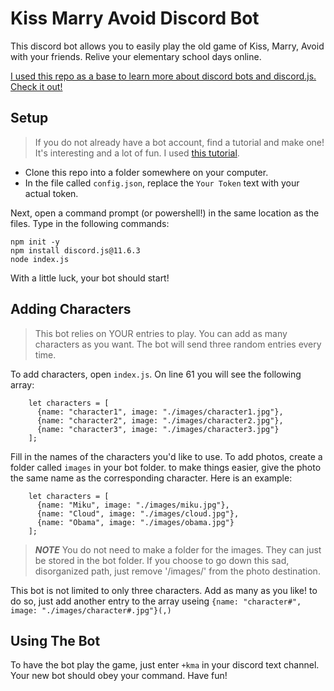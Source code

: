 # Kiss Marry Avoid Discord Bot

This discord bot allows you to easily play the old game of Kiss, Marry, Avoid with your friends. Relive your elementary school days online.

[I used this repo as a base to learn more about discord bots and discord.js. Check it out!](https://gist.github.com/eslachance/3349734a98d30011bb202f47342601d3)

## Setup
>If you do not already have a bot account, find a tutorial and make one! It's interesting and a lot of fun. I used [this tutorial](https://anidiots.guide/first-bot/your-first-bot). 

- Clone this repo into a folder somewhere on your computer.
- In the file called `config.json`, replace the `Your Token` text with your actual token.

Next, open a command prompt (or powershell!) in the same location as the files. Type in the following commands:

```
npm init -y
npm install discord.js@11.6.3
node index.js
```

With a little luck, your bot should start! 

## Adding Characters
>This bot relies on YOUR entries to play. You can add as many characters as you want. The bot will send three random entries every time. 

To add characters, open `index.js`. On line 61 you will see the following array:

```
    let characters = [
      {name: "character1", image: "./images/character1.jpg"},
      {name: "character2", image: "./images/character2.jpg"},
      {name: "character3", image: "./images/character3.jpg"}
    ];
```

Fill in the names of the characters you'd like to use. To add photos, create a folder called `images` in your bot folder. to make things easier, give the photo the same name as the corresponding character. Here is an example:

```
    let characters = [
      {name: "Miku", image: "./images/miku.jpg"},
      {name: "Cloud", image: "./images/cloud.jpg"},
      {name: "Obama", image: "./images/obama.jpg"}
    ];
```

>***NOTE*** You do not need to make a folder for the images. They can just be stored in the bot folder. If you choose to go down this sad, disorganized path, just remove '/images/' from the photo destination. 

This bot is not limited to only three characters. Add as many as you like! to do so, just add another entry to the array useing `{name: "character#", image: "./images/character#.jpg"}(,)`

## Using The Bot
To have the bot play the game, just enter `+kma` in your discord text channel. Your new bot should obey your command. Have fun!